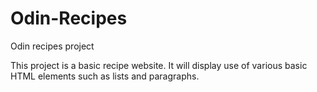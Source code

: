 # Odin-Recipes
Odin recipes project  

This project is a basic recipe website. It will display use of various basic HTML elements such as lists and paragraphs.
